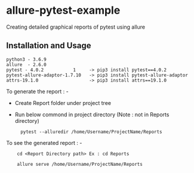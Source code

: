 # allure-pytest-example
Creating detailed graphical reports of pytest using allure


Installation and Usage
-

	python3 - 3.6.9
	allure  - 2.6.0 
	pytest - 4.0.2           1     -> pip3 install pytest==4.0.2
	pytest-allure-adaptor-1.7.10   -> pip3 install pytest-allure-adaptor
	attrs-19.1.0                   -> pip3 install attrs==19.1.0

To generate the report : -

* Create Report folder under project tree
* Run below commond in project directory (Note : not in Reports directory)

		pytest --alluredir /home/Username/ProjectName/Reports
		
To see the generated report : -

		cd <Report Directory path> Ex : cd Reports

		allure serve /home/Username/ProjectName/Reports

